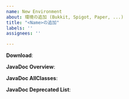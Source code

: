 ```yaml
---
name: New Environment
about: 環境の追加 (Bukkit, Spigot, Paper, ...)
title: "<Name>の追加"
labels: ''
assignees: ''

---
```


<!--
    ダウンロードできるページを貼り付けてください
    ビルドバージョンの確認が出来ればよいです
-->
**Download**: <URL>

<!--
    overview-summary.html が開くページを貼り付けてください
-->
**JavaDoc Overview**: <URL>

<!--
    allclasses.html, allclasses-noframe.html が開くページを貼り付けてください
-->
**JavaDoc AllClasses**: <URL>

<!--
    deprecated-list.html が開くページを貼り付けてください
-->
**JavaDoc Deprecated List**: <URL>
